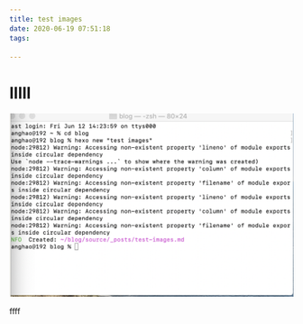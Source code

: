 ```yaml
---
title: test images
date: 2020-06-19 07:51:18
tags: 

---
```


# lllll

![截屏2020-06-19 上午7.52.20](https://raw.githubusercontent.com/iDealYangHao/blogImages/master/%E6%88%AA%E5%B1%8F2020-06-19%20%E4%B8%8A%E5%8D%887.52.20.png)

ffff

